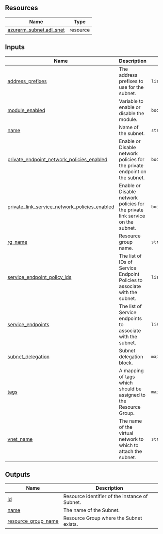 <!-- BEGIN_TF_DOCS -->
## Resources

| Name | Type |
|------|------|
| [azurerm_subnet.adl_snet](https://registry.terraform.io/providers/hashicorp/azurerm/latest/docs/resources/subnet) | resource |

## Inputs

| Name | Description | Type | Default | Required |
|------|-------------|------|---------|:--------:|
| <a name="input_address_prefixes"></a> [address\_prefixes](#input\_address\_prefixes) | The address prefixes to use for the subnet. | `list(string)` | n/a | yes |
| <a name="input_module_enabled"></a> [module\_enabled](#input\_module\_enabled) | Variable to enable or disable the module. | `bool` | `true` | no |
| <a name="input_name"></a> [name](#input\_name) | Name of the subnet. | `string` | n/a | yes |
| <a name="input_private_endpoint_network_policies_enabled"></a> [private\_endpoint\_network\_policies\_enabled](#input\_private\_endpoint\_network\_policies\_enabled) | Enable or Disable network policies for the private endpoint on the subnet. | `bool` | `false` | no |
| <a name="input_private_link_service_network_policies_enabled"></a> [private\_link\_service\_network\_policies\_enabled](#input\_private\_link\_service\_network\_policies\_enabled) | Enable or Disable network policies for the private link service on the subnet. | `bool` | `false` | no |
| <a name="input_rg_name"></a> [rg\_name](#input\_rg\_name) | Resource group name. | `string` | n/a | yes |
| <a name="input_service_endpoint_policy_ids"></a> [service\_endpoint\_policy\_ids](#input\_service\_endpoint\_policy\_ids) | The list of IDs of Service Endpoint Policies to associate with the subnet. | `list(string)` | `[]` | no |
| <a name="input_service_endpoints"></a> [service\_endpoints](#input\_service\_endpoints) | The list of Service endpoints to associate with the subnet. | `list(string)` | `[]` | no |
| <a name="input_subnet_delegation"></a> [subnet\_delegation](#input\_subnet\_delegation) | Subnet delegation block. | `map(list(any))` | `{}` | no |
| <a name="input_tags"></a> [tags](#input\_tags) | A mapping of tags which should be assigned to the Resource Group. | `map(string)` | `{}` | no |
| <a name="input_vnet_name"></a> [vnet\_name](#input\_vnet\_name) | The name of the virtual network to which to attach the subnet. | `string` | n/a | yes |

## Outputs

| Name | Description |
|------|-------------|
| <a name="output_id"></a> [id](#output\_id) | Resource identifier of the instance of Subnet. |
| <a name="output_name"></a> [name](#output\_name) | The name of the Subnet. |
| <a name="output_resource_group_name"></a> [resource\_group\_name](#output\_resource\_group\_name) | Resource Group where the Subnet exists. |
<!-- END_TF_DOCS -->